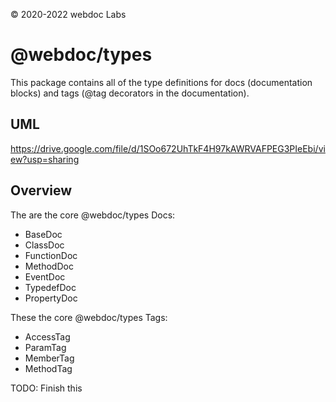 © 2020-2022 webdoc Labs

# @webdoc/types

This package contains all of the type definitions for docs (documentation blocks) and tags (@tag
decorators in the documentation).

## UML

https://drive.google.com/file/d/1SOo672UhTkF4H97kAWRVAFPEG3PIeEbi/view?usp=sharing

## Overview

The are the core @webdoc/types Docs:

* BaseDoc
* ClassDoc
* FunctionDoc
* MethodDoc
* EventDoc
* TypedefDoc
* PropertyDoc

These the core @webdoc/types Tags:

* AccessTag
* ParamTag
* MemberTag
* MethodTag

TODO: Finish this
